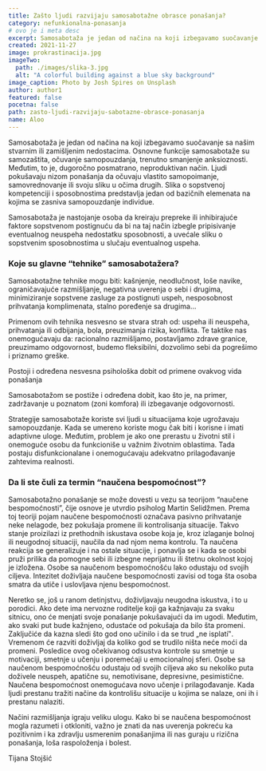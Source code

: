 ```yaml
---
title: Zašto ljudi razvijaju samosabotažne obrasce ponašanja?
category: nefunkionalna-ponasanja
# ovo je i meta desc
excerpt: Samosabotaža je jedan od načina na koji izbegavamo suočavanje sa našim stvarnim ili zamišljenim nedostacima.
created: 2021-11-27
image: prokrastinacija.jpg
imageTwo:
  path: ./images/slika-3.jpg
  alt: "A colorful building against a blue sky background"
image_caption: Photo by Josh Spires on Unsplash
author: author1
featured: false
pocetna: false
path: zasto-ljudi-razvijaju-sabotazne-obrasce-ponasanja
name: Aloo
---
```


Samosabotaža je jedan od načina na koji izbegavamo suočavanje sa našim stvarnim ili zamišljenim nedostacima. Osnovne funkcije samosabotaže su samozaštita, očuvanje samopouzdanja, trenutno smanjenje anksioznosti. Međutim, to je, dugoročno posmatrano, neproduktivan način. Ljudi pokušavaju nizom ponašanja da očuvaju vlastito samopoimanje, samovrednovanje ili svoju sliku u očima drugih. Slika o sopstvenoj kompetenciji i sposobnostima predstavlja jedan od bazičnih elemenata na kojima se zasniva samopouzdanje individue.

Samosabotaža je nastojanje osoba da kreiraju prepreke ili inhibirajuće faktore sopstvenom postignuću da bi na taj način izbegle pripisivanje eventualnog neuspeha nedostatku sposobnosti, a uvećale sliku o sopstvenim sposobnostima u slučaju eventualnog uspeha.

### Koje su glavne “tehnike” samosabotažera?

Samosabotažne tehnike mogu biti: kašnjenje, neodlučnost, loše navike, ograničavajuće razmišljanje, negativna uverenja o sebi i drugima, minimiziranje sopstvene zasluge za postignuti uspeh, nesposobnost prihvatanja komplimenata, stalno poređenje sa drugima...

Primenom ovih tehnika nesvesno se stvara strah od: uspeha ili neuspeha, prihvatanja ili odbijanja, bola, preuzimanja rizika, konflikta. Te taktike nas onemogućavaju da: racionalno razmišljamo, postavljamo zdrave granice, preuzimamo odgovornost, budemo fleksibilni, dozvolimo sebi da pogrešimo i priznamo greške.

Postoji i određena nesvesna psihološka dobit od primene ovakvog vida ponašanja

Samosabotažom se postiže i određena dobit, kao što je, na primer, zadržavanje u poznatom (zoni komfora) ili izbegavanje odgovornosti.

Strategije samosabotaže koriste svi ljudi u situacijama koje ugrožavaju samopouzdanje. Kada se umereno koriste mogu čak biti i korisne i imati adaptivne uloge. Međutim, problem je ako one prerastu u životni stil i onemoguće osobu da funkcioniše u važnim životnim oblastima. Tada postaju disfunkcionalane i onemogućavaju adekvatno prilagođavanje zahtevima realnosti.

### Da li ste čuli za termin “naučena bespomoćnost”?

Samosabotažno ponašanje se može dovesti u vezu sa teorijom “naučene bespomoćnosti”, čije osnove je utvrdio psiholog Martin Selidžmen. Prema toj teoriji pojam naučene bespomoćnosti označava pasivno prihvatanje neke nelagode, bez pokušaja promene ili kontrolisanja situacije. Takvo stanje proizilazi iz prethodnih iskustava osobe koja je, kroz izlaganje bolnoj ili neugodnoj situaciji, naučila da nad njom nema kontrolu. Ta naučena reakcija se generalizuje i na ostale situacije, i ponavlja se i kada se osobi pruži prilika da pomogne sebi ili izbegne neprijatnu ili štetnu okolnost kojoj je izložena. Osobe sa naučenom bespomoćnošću lako odustaju od svojih ciljeva. Intezitet doživljaja naučene bespomoćnosti zavisi od toga šta osoba smatra da utiče i uslovljava njenu bespomoćnost.

Neretko se, još u ranom detinjstvu, doživljavaju neugodna iskustva, i to u porodici. Ako dete ima nervozne roditelje koji ga kažnjavaju za svaku sitnicu, ono će menjati svoje ponašanje pokušavajući da im ugodi. Međutim, ako svaki put bude kažnjeno, odustaće od pokušaja da bilo šta promeni. Zaključiće da kazna sledi što god ono učinilo i da se trud „ne isplati‟. Vremenom će razviti doživljaj da koliko god se trudilo ništa neće moći da promeni. Posledice ovog očekivanog odsustva kontrole su smetnje u motivaciji, smetnje u učenju i poremećaji u emocionalnoj sferi. Osobe sa naučenom bespomoćnošću odustaju od svojih ciljeva ako su nekoliko puta doživele neuspeh, apatične su, nemotivisane, depresivne, pesimistične. Naučena bespomoćnost onemogućava novo učenje i prilagođavanje. Kada ljudi prestanu tražiti načine da kontrolišu situacije u kojima se nalaze, oni ih i prestanu nalaziti.

Načini razmišljanja igraju veliku ulogu. Kako bi se naučena bespomoćnost mogla razumeti i otkloniti, važno je znati da nas uverenja pokreću ka pozitivnim i ka zdravlju usmerenim ponašanjima ili nas guraju u rizična ponašanja, loša raspoloženja i bolest.

Tijana Stojšić

